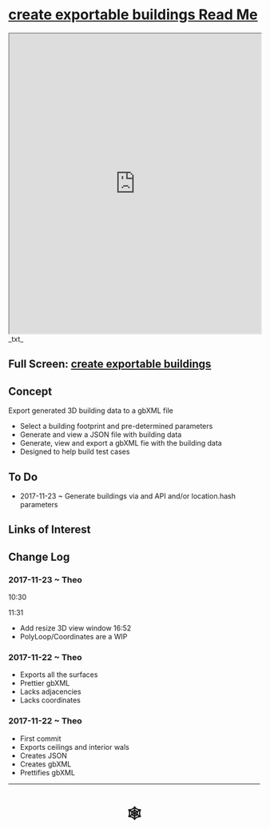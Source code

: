 <span style=display:none; >[You are now in a GitHub source code view - click this link to view Read Me file as a web page]( http://www.ladybug.tools/spider/#cookbook/07-create-exportable-buildings/README.md "View file as a web page." ) </span>


# [create exportable buildings Read Me]( #README.md )


<iframe src=http://www.ladybug.tools/spider/cookbook/07-create-exportable-buildings/create-exportable-buildings.html width=100% height=600px ></iframe>
_txt_
<span style="display: none" >Iframes are not viewable in GitHub source code view</span>

## Full Screen: [create exportable buildings]( http://www.ladybug.tools/spider/cookbook/07-create-exportable-buildings/create-exportable-buildings.html )


## Concept

Export generated 3D building data to a gbXML file

* Select a building footprint and pre-determined parameters
* Generate and view a JSON file with building data
* Generate, view and export a gbXML fie with the building data
* Designed to help build test cases

## To Do

* 2017-11-23 ~ Generate buildings via and API and/or location.hash parameters



## Links of Interest


## Change Log


### 2017-11-23 ~ Theo

10:30

11:31
* Add resize 3D view window
16:52
* PolyLoop/Coordinates are a WIP


### 2017-11-22 ~ Theo

* Exports all the surfaces
* Prettier gbXML
* Lacks adjacencies
* Lacks coordinates

### 2017-11-22 ~ Theo

* First commit
* Exports ceilings and interior wals
* Creates JSON
* Creates gbXML
* Prettifies gbXML

***


# <center title="hello!" ><a href=javascript:window.scrollTo(0,0); style=text-decoration:none; > &#x1f578; </a></center>